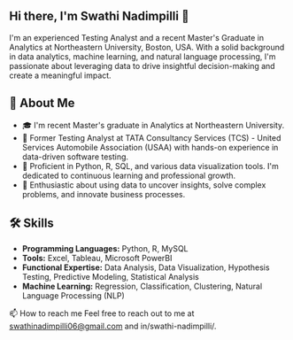 ## Hi there, I'm Swathi Nadimpilli 👋

I'm an experienced Testing Analyst and a recent Master's Graduate in Analytics at Northeastern University, Boston, USA. With a solid background in data analytics, machine learning, and natural language processing, I'm passionate about leveraging data to drive insightful decision-making and create a meaningful impact.

## 🚀 About Me
- 🎓 I'm recent Master's graduate in Analytics at Northeastern University.
- 💼 Former Testing Analyst at TATA Consultancy Services (TCS) - United Services Automobile Association (USAA) with hands-on experience in data-driven software testing.
- 🌟 Proficient in Python, R, SQL, and various data visualization tools. I'm dedicated to continuous learning and professional growth.
- 🌱 Enthusiastic about using data to uncover insights, solve complex problems, and innovate business processes.

## 🛠 Skills
- **Programming Languages:** Python, R, MySQL
- **Tools:** Excel, Tableau, Microsoft PowerBI
- **Functional Expertise:** Data Analysis, Data Visualization, Hypothesis Testing, Predictive Modeling, Statistical Analysis
- **Machine Learning:** Regression, Classification, Clustering, Natural Language Processing (NLP)


📫 How to reach me
Feel free to reach out to me at swathinadimpilli06@gmail.com and in/swathi-nadimpilli/.
